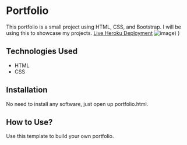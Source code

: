 # Portfolio
This portfolio is a small project using HTML, CSS, and Bootstrap. I will be using this to showcase my projects.
[Live Heroku Deployment](https://portfolio-laura.herokuapp.com)
![image](https://user-images.githubusercontent.com/104703243/170808102-a2425182-c64b-47e3-ae83-10e1c2c8d1df.png))
)

## Technologies Used

* HTML
* CSS

## Installation

No need to install any software, just open up portfolio.html.

## How to Use?

Use this template to build your own portfolio.
